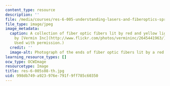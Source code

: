 ```yaml
---
content_type: resource
description: ''
file: /media/courses/res-6-005-understanding-lasers-and-fiberoptics-spring-2008/998db749a923976e791f9ff785c60350_res-6-005s08-th.jpg
file_type: image/jpeg
image_metadata:
  caption: A collection of fiber optic fibers lit by red and yellow light. (Image
    by [Vermin Inc](http://www.flickr.com/photos/vermininc/2645441963/) on Flickr.
    Used with permission.)
  credit: ''
  image-alt: Photograph of the ends of fiber optic fibers lit by a red LED.
learning_resource_types: []
ocw_type: OCWImage
resourcetype: Image
title: res-6-005s08-th.jpg
uid: 998db749-a923-976e-791f-9ff785c60350
---
```


